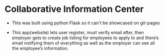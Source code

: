 # Collaborative Information Center
- This was built using python Flask so it can't be showcased on git-pages

- This app(website) lets user register, must verify email after, then employer gets to create job listing for employees to apply to and there’s email notifying them of everything as well as the employer can see all the employee’s information.